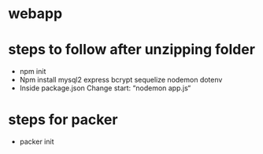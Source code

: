 # webapp

# steps to follow after unzipping folder
- npm init
- Npm install mysql2 express bcrypt sequelize nodemon dotenv
- Inside package.json Change start: “nodemon app.js“

# steps for packer
- packer init
